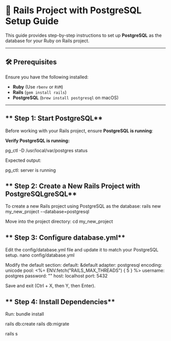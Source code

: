 # 🚀 Rails Project with PostgreSQL Setup Guide

This guide provides step-by-step instructions to set up **PostgreSQL** as the database for your Ruby on Rails project.

---

## **🛠 Prerequisites**
Ensure you have the following installed:

- **Ruby** (Use `rbenv` or `RVM`)
- **Rails** (`gem install rails`)
- **PostgreSQL** (`brew install postgresql` on macOS)

---

## ** Step 1: Start PostgreSQL**
Before working with your Rails project, ensure **PostgreSQL is running**:

**Verify PostgreSQL is running:**

pg_ctl -D /usr/local/var/postgres status

Expected output:

pg_ctl: server is running

## ** Step 2: Create a New Rails Project with PostgreSQLgreSQL**
To create a new Rails project using PostgreSQL as the database:
rails new my_new_project --database=postgresql

Move into the project directory:
cd my_new_project

## ** Step 3: Configure database.yml**
Edit the config/database.yml file and update it to match your PostgreSQL setup.
nano config/database.yml

Modify the default section:
default: &default
  adapter: postgresql
  encoding: unicode
  pool: <%= ENV.fetch("RAILS_MAX_THREADS") { 5 } %>
  username: postgres
  password: ""
  host: localhost
  port: 5432

Save and exit (Ctrl + X, then Y, then Enter).

 ## **  Step 4: Install Dependencies**
Run:
bundle install

rails db:create
rails db:migrate

rails s